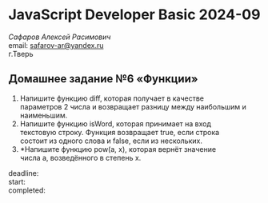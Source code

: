 # JavaScript Developer Basic 2024-09

_Сафаров Алексей Расимович_  
email: <safarov-ar@yandex.ru>  
г.Тверь

## Домашнее задание №6 «Функции»

1. Напишите функцию diff, которая получает в качестве  
   параметров 2 числа и возвращает разницу между наибольшим и наименьшим.
2. Напишите функцию isWord, которая принимает на вход  
   текстовую строку. Функция возвращает true, если строка  
   состоит из одного слова и false, если из нескольких.
3. \*Напишите функцию pow(a, x), которая вернёт значение  
   числа a, возведённого в степень x.

deadline:  
start:  
completed:
